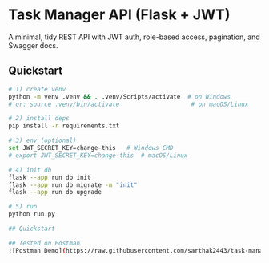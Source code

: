 # Task Manager API (Flask + JWT)

A minimal, tidy REST API with JWT auth, role-based access, pagination, and Swagger docs.

## Quickstart

```bash
# 1) create venv
python -m venv .venv && . .venv/Scripts/activate  # on Windows
# or: source .venv/bin/activate                    # on macOS/Linux

# 2) install deps
pip install -r requirements.txt

# 3) env (optional)
set JWT_SECRET_KEY=change-this   # Windows CMD
# export JWT_SECRET_KEY=change-this  # macOS/Linux

# 4) init db
flask --app run db init
flask --app run db migrate -m "init"
flask --app run db upgrade

# 5) run
python run.py

## Quickstart

## Tested on Postman
![Postman Demo](https://raw.githubusercontent.com/sarthak2443/task-manager-api/main/image.jpg)


